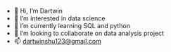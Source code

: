 - 👋 Hi, I’m Dartwin
- 👀 I’m interested in data science
- 🌱 I’m currently learning SQL and python
- 💞️ I’m looking to collaborate on data analysis project
- 📫 dartwinshu123@gmail.com

<!---
dartwinshu/dartwinshu is a ✨ special ✨ repository because its `README.md` (this file) appears on your GitHub profile.
You can click the Preview link to take a look at your changes.
--->
